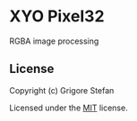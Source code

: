 # XYO Pixel32

RGBA image processing

## License

Copyright (c) Grigore Stefan

Licensed under the [MIT](LICENSE) license.

